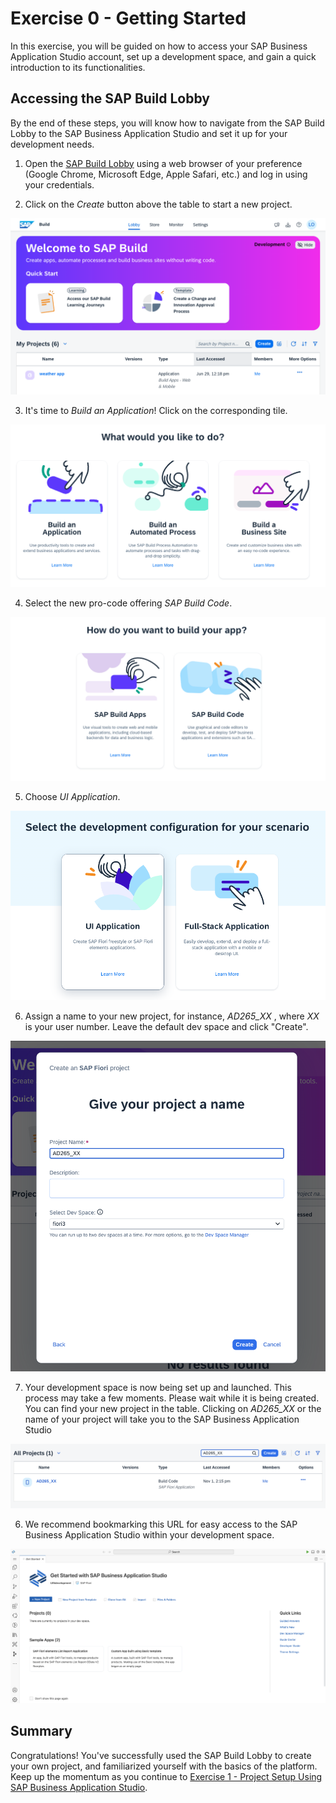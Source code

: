# Exercise 0 - Getting Started

In this exercise, you will be guided on how to access your SAP Business Application Studio account, set up a development space, and gain a quick introduction to its functionalities.

## Accessing the SAP Build Lobby

By the end of these steps, you will know how to navigate from the SAP Build Lobby to the SAP Business Application Studio and set it up for your development needs.

1. Open the [SAP Build Lobby](https://lcapteched.eu10.build.cloud.sap/lobby) using a web browser of your preference (Google Chrome, Microsoft Edge, Apple Safari, etc.) and log in using your credentials.

2. Click on the *Create* button above the table to start a new project.

![](images/AD265_01_0000.png)

3. It's time to *Build an Application*! Click on the corresponding tile.

![](images/AD265_01_0010.png)

4. Select the new pro-code offering *SAP Build Code*.

![](images/AD265_01_0020.png)

5. Choose *UI Application*.

![](images/AD265_01_0030.png)

6. Assign a name to your new project, for instance, *AD265_XX* , where *XX* is your user number. Leave the default dev space and click "Create".

![](images/AD265_01_0040.png)

7. Your development space is now being set up and launched. This process may take a few moments. Please wait while it is being created. You can find your new project in the table. Clicking on *AD265_XX* or the name of your project will take you to the SAP Business Application Studio

![](images/AD265_01_0050.png)


6. We recommend bookmarking this URL for easy access to the SAP Business Application Studio within your development space.

![](images/00_01_0040.png)


## Summary

Congratulations! You've successfully used the SAP Build Lobby to create your own project, and familiarized yourself with the basics of the platform. Keep up the momentum as you continue to [Exercise 1 - Project Setup Using SAP Business Application Studio](../ex1/README.md).
